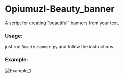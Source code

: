 # Opiumuzl-Beauty_banner

A script for creating "beautiful" banners from your text.

### Usage:
just run `Beauty-banner.py` and follow the instructions.
### Example:
![Example_1](images/Example_1.png)